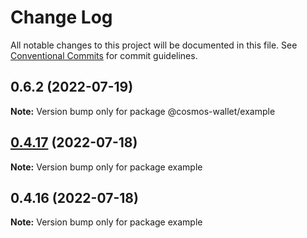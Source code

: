 # Change Log

All notable changes to this project will be documented in this file.
See [Conventional Commits](https://conventionalcommits.org) for commit guidelines.

## 0.6.2 (2022-07-19)

**Note:** Version bump only for package @cosmos-wallet/example





## [0.4.17](https://github.com/DA0-DA0/cosmos-wallet/compare/example@0.4.16...example@0.4.17) (2022-07-18)

**Note:** Version bump only for package example





## 0.4.16 (2022-07-18)

**Note:** Version bump only for package example
